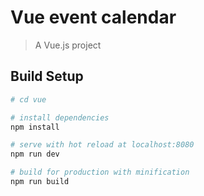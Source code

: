 # Vue  event calendar

> A Vue.js project

## Build Setup 
``` bash
# cd vue

# install dependencies
npm install

# serve with hot reload at localhost:8080
npm run dev

# build for production with minification
npm run build
```
